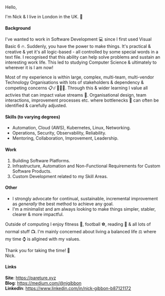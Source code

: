 Hello,

I'm Nick & I live in London in the UK. :city_sunrise:

#### Background
I've wanted to work in Software Development :computer: since I first used Visual Basic 6 🔥. Suddenly, you have the power to make things. It's practical & creative & yet it's all logic-based - all controlled by some special words in a text file. I recognised that this ability can help solve problems and sustain an interesting work life. This led to studying Computer Science & ultimately to wherever it is I am now!

Most of my experience is within large, complex, multi-team, multi-vendor Technology Organisations with lots of stakeholders & dependency & competing concerns :clipboard::comet::office::rainbow::crystal_ball:. Through this & wider learning I value all activies that can impact value streams :rocket:. Organisational design, team interactions, improvement processes etc. where bottlenecks :champagne: can often be identified & carefully adjusted.

#### Skills (to varying degrees)
* Automation, Cloud (AWS), Kubernetes, Linux, Networking.
* Operations, Security, Observability, Reliability.
* Mentoring, Collaboration, Improvement, Leadership.

#### Work
1. Building Software Platforms.
1. Infrastructure, Automation and Non-Functional Requirements for Custom Software Products.
1. Custom Development related to my Skill Areas.

#### Other
* I strongly advocate for continual, sustainable, incremental improvement as *generally* the best method to achieve any goal. 
* I'm a minimalist and am always looking to make things simpler, stabler, clearer & more impactful. 

Outside of computing I enjoy fitness :muscle:, football :soccer:, reading :scroll: & all lots of normal stuff :tv:. I'm mainly concerned about living a balanced life :balance_scale: where my time :watch: is allgined with my values.


Thank you for taking the time! :beers:   
Nick.

#### Links
**Site**: https://pareture.xyz  
**Blog**: https://medium.com/@njgibbon  
**LinkedIn**: https://www.linkedin.com/in/nick-gibbon-b87121172
